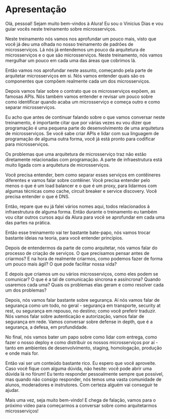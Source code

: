 # Apresentação
Olá, pessoal! Sejam muito bem-vindos à Alura! Eu sou o Vinicius Dias e vou guiar vocês neste treinamento sobre microsserviços.

Neste treinamento nós vamos nos aprofundar um pouco mais, visto que você já deu uma olhada no nosso treinamento de padrões de microsserviços. Lá nós já entendemos um pouco da arquitetura de microsserviços e o que são microsserviços. Neste treinamento, nós vamos mergulhar um pouco em cada uma das áreas que cobrimos lá.

Então vamos nos aprofundar neste assunto, começando pela parte de arquitetar microsserviços em si. Nós vamos entender quais são os componentes que compõem realmente cada um dos microsserviços.

Depois vamos falar sobre o contrato que os microsserviços expõem, as famosas APIs. Nós também vamos entender e revisar um pouco sobre como identificar quando acaba um microsserviço e começa outro e como separar microsserviços.

Eu acho que antes de continuar falando sobre o que vamos conversar neste treinamento, é importante citar que por várias vezes eu vou dizer que programação é uma pequena parte do desenvolvimento de uma arquitetura de microsserviços. Se você sabe criar APIs e lidar com sua linguagem de programação de alguma outra forma, você já está pronto para codificar para microsserviços.

Os problemas que uma arquitetura de microsserviço traz não estão diretamente relacionadas com programação. A parte de infraestrutura está muito ligada com a arquitetura de microsserviços.

Você precisa entender, bem como separar esses serviços em contêineres diferentes e vamos falar sobre contêiner. Você precisa entender pelo menos o que é um load balancer e o que é um proxy, para lidarmos com algumas técnicas como cache, circuit breaker e service discovery. Você precisa entender o que é DNS.

Então, repare que eu já falei vários nomes aqui, todos relacionados à infraestrutura de alguma forma. Então durante o treinamento eu também vou citar outros cursos aqui da Alura para você se aprofundar em cada uma das partes na prática.

Então esse treinamento vai ter bastante bate-papo, nós vamos trocar bastante ideias na teoria, para você entender princípios.

Depois de entendermos da parte de como arquitetar, nós vamos falar do processo de criação de serviços. O que precisamos pensar antes de criarmos? E na hora de realmente criarmos, como podemos fazer de forma um pouco mais ágil? O que pode facilitar nossa vida?

E depois que criamos um ou vários microsserviços, como eles podem se comunicar? O que é a tal de comunicação síncrona e assíncrona? Quando usaremos cada uma? Quais os problemas elas geram e como resolver cada um dos problemas?

Depois, nós vamos falar bastante sobre segurança. Aí nós vamos falar de segurança como um todo, no geral - segurança em transporte, security at rest, ou segurança em repouso, no destino; como você preferir traduzir. Nós vamos falar sobre autenticação e autorização, vamos falar de segurança em rede. Vamos conversar sobre defense in depth, que é a segurança, a defesa, em profundidade.

No final, nós vamos bater um papo sobre como lidar com entrega, como fazer o nosso deploy e como distribuir os nossos microsserviços por aí - tanto em ambientes de desenvolvimento, staging, homologação, produção e onde mais for.

Então vai ser um conteúdo bastante rico. Eu espero que você aproveite. Caso você fique com alguma dúvida, não hesite: você pode abrir uma dúvida lá no fórum! Eu tento responder pessoalmente sempre que possível, mas quando não consigo responder, nós temos uma vasta comunidade de alunos, moderadores e instrutores. Com certeza alguém vai conseguir te ajudar.

Mais uma vez, seja muito bem-vindo! E chega de falação, vamos para o próximo vídeo para começarmos a conversar sobre como arquitetarmos microsserviços!
